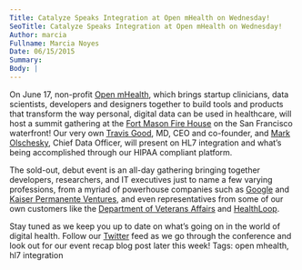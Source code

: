 ```yaml
---
Title: Catalyze Speaks Integration at Open mHealth on Wednesday!
SeoTitle: Catalyze Speaks Integration at Open mHealth on Wednesday!
Author: marcia
Fullname: Marcia Noyes
Date: 06/15/2015
Summary: 
Body: |
---
```

On June 17, non-profit [Open mHealth](http://www.openmhealth.org/), which brings startup clinicians, data scientists, developers and designers together to build tools and products that transform the way personal, digital data can be used in healthcare, will host a summit gathering at the [Fort Mason Fire House](http://www.fortmason.org/venuerental/firehouse?id=1) on the San Francisco waterfront! Our very own [Travis Good](https://catalyze.io/travis), MD, CEO and co-founder, and [Mark Olschesky](https://www.linkedin.com/in/markolschesky), Chief Data Officer, will present on HL7 integration and what’s being accomplished through our HIPAA compliant platform. 

The sold-out, debut event is an all-day gathering bringing together developers, researchers, and IT executives just to name a few varying professions, from a myriad of powerhouse companies such as [Google](https://www.google.com/about/company/) and [Kaiser Permanente Ventures](http://www.kpventures.com/), and even representatives from some of our own customers like the [Department of Veterans Affairs](http://www.va.gov/) and [HealthLoop](http://healthloop.com/). 

Stay tuned as we keep you up to date on what’s going on in the world of digital health. Follow our [Twitter](https://twitter.com/catalyzeio) feed as we go through the conference and look out for our event recap blog post later this week!
Tags: open mhealth, hl7 integration